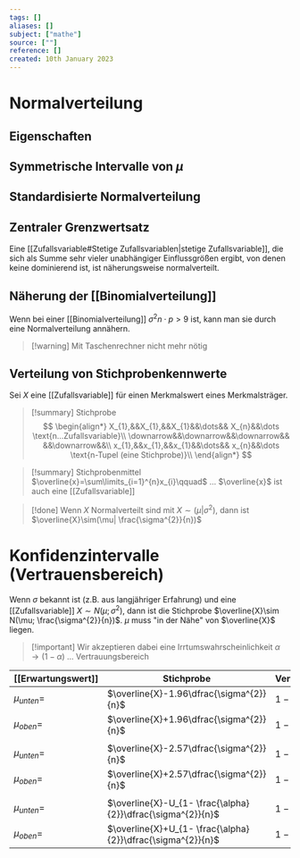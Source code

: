 ```yaml
---
tags: []
aliases: []
subject: ["mathe"]
source: [""]
reference: []
created: 10th January 2023
---
```


# Normalverteilung

## Eigenschaften
## Symmetrische Intervalle von $\mu$
## Standardisierte Normalverteilung

## Zentraler Grenzwertsatz
Eine [[Zufallsvariable#Stetige Zufallsvariablen|stetige Zufallsvariable]], die sich als Summe sehr vieler unabhängiger Einflussgrößen ergibt, von denen keine dominierend ist, ist näherungsweise normalverteilt.
## Näherung der [[Binomialverteilung]]
Wenn bei einer [[Binomialverteilung]] $\sigma^{2}n\cdot p>9$ ist, kann man sie durch eine Normalverteilung annähern.
> [!warning] Mit Taschenrechner nicht mehr nötig

## Verteilung von Stichprobenkennwerte
Sei $X$ eine [[Zufallsvariable]] für einen Merkmalswert eines Merkmalsträger.

>[!summary] Stichprobe
> $$
> \begin{align*}
> X_{1},&&X_{1},&&X_{1}&&\dots&& X_{n}&&\dots \text{n...Zufallsvariable}\\
> \downarrow&&\downarrow&&\downarrow&& &&\downarrow&&\\
> x_{1},&&x_{1},&&x_{1}&&\dots&& x_{n}&&\dots \text{n-Tupel (eine Stichprobe)}\\
> \end{align*}
> $$

> [!summary] Stichprobenmittel
> $\overline{x}=\sum\limits_{i=1}^{n}x_{i}\qquad$ ... $\overline{x}$ ist auch eine [[Zufallsvariable]]

> [!done] Wenn $X$ Normalverteilt sind mit $X\sim (\mu|\sigma^{2})$, dann ist $\overline{X}\sim(\mu| \frac{\sigma^{2}}{n})$

# Konfidenzintervalle (Vertrauensbereich)
Wenn $\sigma$ bekannt ist (z.B. aus langjähriger Erfahrung) und eine [[Zufallsvariable]] $X\sim N(\mu;\sigma^{2})$, dann ist die Stichprobe $\overline{X}\sim N(\mu; \frac{\sigma^{2}}{n})$. 
$\mu$ muss "in der Nähe" von $\overline{X}$ liegen.
> [!important] Wir akzeptieren dabei eine Irrtumswahrscheinlichkeit $\alpha$
> $\rightarrow (1-\alpha)$ ... Vertrauungsbereich

| [[Erwartungswert]] | Stichprobe                                                  | Vertrauensbereich |
| -------------- | ----------------------------------------------------------- | ----------------- |
| $\mu_{unten}=$ | $\overline{X}-1.96\dfrac{\sigma^{2}}{n}$                    | $1-\alpha=95\%$   |
| $\mu_{oben}=$  | $\overline{X}+1.96\dfrac{\sigma^{2}}{n}$                    | $1-\alpha=95\%$   |
|                |                                                             |                   |
| $\mu_{unten}=$ | $\overline{X}-2.57\dfrac{\sigma^{2}}{n}$                    | $1-\alpha=99\%$   |
| $\mu_{oben}=$  | $\overline{X}+2.57\dfrac{\sigma^{2}}{n}$                    | $1-\alpha=99\%$   |
|                |                                                             |                   |
| $\mu_{unten}=$ | $\overline{X}-U_{1- \frac{\alpha}{2}}\dfrac{\sigma^{2}}{n}$ | $1-\alpha=$       |
| $\mu_{oben}=$  | $\overline{X}+U_{1- \frac{\alpha}{2}}\dfrac{\sigma^{2}}{n}$ | $1-\alpha=$       |